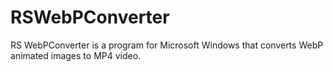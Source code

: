 # RSWebPConverter
RS WebPConverter is a program for Microsoft Windows that converts WebP animated images to MP4 video.
